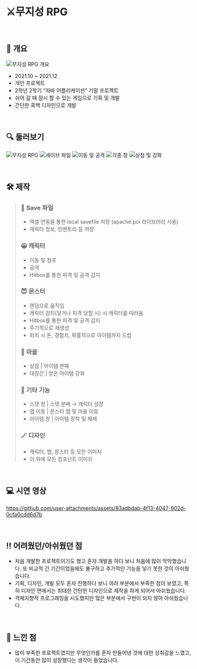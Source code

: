 <br>

# ⚔️무지성 RPG

<br>

## 🎈 개요

![무지성 RPG 개요](https://github.com/user-attachments/assets/c7b89c2e-f329-442f-a63e-39f624ae3fa3)

- 2021.10 ~ 2021.12
- 개인 프로젝트
- 2학년 2학기 “자바 어플리케이션” 기말 프로젝트
- 쉬어 갈 때 잠시 할 수 있는 게임으로 기획 및 개발
- 간단한 흑백 디자인으로 개발

<br>

## 🔍 둘러보기

![무지성 RPG](https://github.com/user-attachments/assets/21be54c1-d582-4eba-aa54-5e0c1681088f)
![세이브 파일](https://github.com/user-attachments/assets/62f4da61-c9be-41e5-bec3-38fc4df7d3c6)
![이동 및 공격](https://github.com/user-attachments/assets/5992884f-05bf-4fbf-871d-d1808e3d550a)
![각종 창](https://github.com/user-attachments/assets/595edd3b-6bf3-4d04-83f9-ee8a1448bca8)
![상점 및 강화](https://github.com/user-attachments/assets/ec6a98d7-c34e-4ab5-b722-6e7c81e5fafb)

<br>

## 🛠 제작

> ### 💾 Save 파일
> 
> - 엑셀 연동을 통한 local savefile 저장 (apache.poi 라이브러리 사용)
> - 캐릭터 정보, 인벤토리 등 저장
> 
> ### 😀 캐릭터
> 
> - 이동 및 점프
> - 공격
> - Hitbox를 통한 피격 및 공격 감지
> 
> ### 😈 몬스터
> 
> - 랜덤으로 움직임
> - 캐릭터 감지(닿거나 피격 당할 시) 시 캐릭터를 따라옴
> - Hitbox를 통한 피격 및 공격 감지
> - 주기적으로 재생성
> - 퇴치 시 돈, 경험치, 확률적으로 아이템까지 드랍
> 
> ### 🏡 마을
> 
> - 상점 | 아이템 판매
> - 대장간 | 얻은 아이템 강화
> 
> ### 🎸 기타 기능
> 
> - 스탯 창 | 스텟 분배 → 캐릭터 성장
> - 맵 이동 | 몬스터 맵 및 마을 이동
> - 아이템 창 | 아이템 장착 및 해제
> 
> ### 🪄  디자인
> 
> - 캐릭터, 맵, 몬스터 등 모든 이미지
> - 이 외에 모든 컴포넌트 이미지

<br>

## 💻 시연 영상

https://github.com/user-attachments/assets/83adbdab-4f13-4047-902d-0cfa0cdd6d7b

<br>

## ‼️ 어려웠던/아쉬웠던 점

- 처음 개발한 프로젝트이기도 했고 혼자 개발을 하다 보니 처음에 많이 막막했습니다. 또 비교적 긴 기간이었음에도 불구하고 추가적인 기능을 넣기 못한 것이 아쉬웠습니다.
- 기획, 디자인, 개발 모두 혼자 진행하다 보니 여러 부분에서 부족한 점이 보였고, 특히 디자인 면에서는 최대한 간단한 디자인으로 제작을 하게 되어서 아쉬웠습니다.
- 객체지향적 프로그래밍을 시도했지만 많은 부분에서 구현이 되지 않아 아쉬웠습니다.

<br>

## 💭 느낀 점

- 많이 부족한 프로젝트였지만 무엇인가를 혼자 만들어낸 것에 대한 성취감을 느꼈고, 이 기간동안 많이 성장했다는 생각이 들었습니다.

<br>
